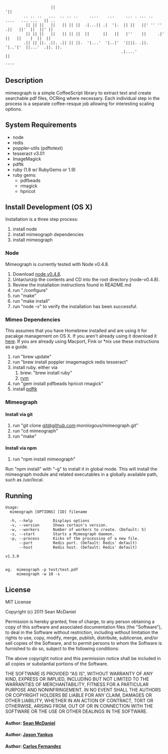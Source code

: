 			            ||                                                              '||
			.. .. ..   ...  .. .. ..     ....    ...     ... . ... ..   ....   ... ...   || ..
			 || || ||   ||   || || ||  .|...|| .|  '|.  || ||   ||' '' '' .||   ||'  ||  ||' ||
			 || || ||   ||   || || ||  ||      ||   ||   |''    ||     .|' ||   ||    |  ||  ||
			.|| || ||. .||. .|| || ||.  '|...'  '|..|'  '||||. .||.    '|..'|'  ||...'  .||. ||.
			                                           .|....'                  ||
			                                                                   ''''
## Description
mimeograph is a simple CoffeeScript library to extract text and create searchable
pdf files, OCRing where necessary.  Each individual step in the process is a
separate coffee-resque job allowing for interesting scaling options.

## System Requirements
- node
- redis
- poppler-utils (pdftotext)
- tesseract v3.01
- ImageMagick
- pdftk
- ruby (1.8 w/ RubyGems or 1.9)
- ruby gems:
	- pdfbeads
	- rmagick
	- hpricot

## Install Development (OS X)
Installation is a three step process:

1. install node
1. install mimeograph dependencies
1. install mimeograph

### Node
Mimeograph is currently tested with Node v0.4.8.

1. Download [node v0.4.8](http://nodejs.org/dist/node-v0.4.8.tar.gz).
1. Untar/unzip the contents and CD into the root directory (node-v0.4.8).
1. Review the installation instructions found in README.md
1. run "./configure"
1. run "make"
1. run "make install"
1. run "node -v" to verify the installation has been successful.

### Mimeo Dependencies
This assumes that you have Homebrew installed and are using it for pacakge management on OS X.  If you aren't already using it download it [here](http://mxcl.github.com/homebrew/).  If you are already using Macport, Fink or *nix use these instructions as a guide.

1. run "brew update"
1. run "brew install poppler imagemagick redis tesseract"
1. install ruby.  either via
	1. brew: "brew install ruby"
	1. [rvm](http://beginrescueend.com/)
1. run "gem install pdfbeads hpricot rmagick"
1. install [pdftk](http://www.pdflabs.com/docs/install-pdftk/)

### Mimeograph

#### Install via git
1. run "git clone git@github.com:morologous/mimeograph.git"
1. run "cd mimeograph"
1. run "make"

#### Install via npm
1. run "npm install mimeograph"

Run "npm install" with "-g" to install it in global mode.  This will install the
mimeograph module and related executables in a globally available path, such as
/usr/local.

## Running

	Usage:
	  mimeograph [OPTIONS] [ID] filename

	  -h, --help         Displays options
	  -v, --version      Shows certain's version.
	  -w, --workers      Number of workers to create. (Default: 5)
	  -s, --start        Starts a Mimeograph daemon.
	  -p, --process      Kicks of the processing of a new file.
	      --port         Redis port. (Default: Redis' default)
	      --host         Redis host. (Default: Redis' default)

	v1.3.0


	eg.  mimeograph -p test/test.pdf
	     mimeograph -w 10 -s

## License

MIT License

Copyright (c) 2011 Sean McDaniel

Permission is hereby granted, free of charge, to any person obtaining a copy
of this software and associated documentation files (the "Software"), to deal
in the Software without restriction, including without limitation the rights
to use, copy, modify, merge, publish, distribute, sublicense, and/or sell
copies of the Software, and to permit persons to whom the Software is
furnished to do so, subject to the following conditions:

The above copyright notice and this permission notice shall be included in
all copies or substantial portions of the Software.

THE SOFTWARE IS PROVIDED "AS IS", WITHOUT WARRANTY OF ANY KIND, EXPRESS OR
IMPLIED, INCLUDING BUT NOT LIMITED TO THE WARRANTIES OF MERCHANTABILITY,
FITNESS FOR A PARTICULAR PURPOSE AND NONINFRINGEMENT. IN NO EVENT SHALL THE
AUTHORS OR COPYRIGHT HOLDERS BE LIABLE FOR ANY CLAIM, DAMAGES OR OTHER
LIABILITY, WHETHER IN AN ACTION OF CONTRACT, TORT OR OTHERWISE, ARISING FROM,
OUT OF OR IN CONNECTION WITH THE SOFTWARE OR THE USE OR OTHER DEALINGS IN
THE SOFTWARE.

#### Author: [Sean McDaniel]()
#### Author: [Jason Yankus]()
#### Author: [Carlos Fernandez]()